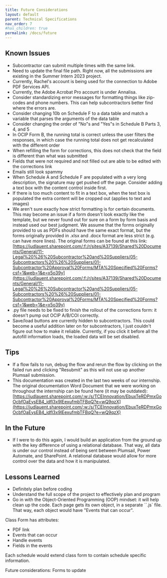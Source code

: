 ```yaml
---
title: Future Considerations
layout: default
parent: Technical Specifications
nav_order: 7
#has_children: true
permalink: /docs/future
---
```


## Known Issues
* Subcontractor can submit multiple times with the same link.
* Need to update the final file path. Right now, all the submissions are existing in the Summer Intern 2023 project.
* Currently, Rachel's account is being used for the connection to Adobe PDF Services API. 
* Currently, the Adobe Acrobat Pro account is under Annalisa.
* Consider standardizing error messages for formatting things like zip-codes and phone numbers. This can help subcontractors better find where the errors are. 
* Consider changing 10b on Schedule F to a data table and match a variable that parses the arguments of the data table
* Consider changing the order of "No"s and "Yes"s in Schedule B Parts 3, 4, and 5
* In OCIP Form B, the running total is correct unless the user filters the responses, in which case the running total does not get recalculated with the different order
* When refilling the form for corrections, this does not check that the field is different than what was submitted
* Fields that were not required and not filled out are able to be edited with the corrections link
* Emails still look spammy
* When Schedule A and Schedule F are populated with a very long description, the signature may get pushed off the page. Consider adding a text box with the content control inside first.
* If there is too much content to fit in a text box, when the text box is populated the extra content will be cropped out (applies to text and images)
* We aren't sure exactly how strict formatting is for certain documents. This may become an issue if a form doesn't look exactly like the template, but we never found out for sure on a form by form basis and instead used our best judgment. We assume that the forms originally provided to us as PDFs should have the same exact format, but the forms originally provided in .xlsx and .docx format are less strict (e.g. can have more lines). The original forms can be found at this link: [https://judlauent.sharepoint.com/:f:/r/sites/A37139/Shared%20Documents/General/11-Legal%20%26%20Subcontractor%20and%20Suppliers/05-Subcontractors%20%26%20Suppliers/01-Subcontractor%20Approval%20Forms/MTA%20Specified%20Forms?csf=1&web=1&e=x5o39y](https://judlauent.sharepoint.com/:f:/r/sites/A37139/Shared%20Documents/General/11-Legal%20%26%20Subcontractor%20and%20Suppliers/05-Subcontractors%20%26%20Suppliers/01-Subcontractor%20Approval%20Forms/MTA%20Specified%20Forms?csf=1&web=1&e=x5o39y)
* .py file needs to be fixed to finish the rollout of the corrections form: it doesn't pump out OCIP A/B/COI correctly.
* Save/load buttons are currently hidden to subcontractors. This could become a useful addition later on for subcontractors, I just couldn't figure out how to make it reliable. Currently, if you click it before all the autofill information loads, the loaded data will be set disabled.

## Tips
* If a flow fails to run, debug the flow and rerun the flow by clicking on the failed run and clicking "Resubmit" as this will not use up another Plumsail submission. 
* This documentation was created in the last two weeks of our internship. The original documentation Word Document that we were working on throughout the internship can be found here (it may be outdated): [https://judlauent.sharepoint.com/:w:/s/TCEInnovation/EbuxTeRDPmxGoOcbfOaEysEB4_idfI3x9IEexufmbTFBqQ?e=wQ9qzX](https://judlauent.sharepoint.com/:w:/s/TCEInnovation/EbuxTeRDPmxGoOcbfOaEysEB4_idfI3x9IEexufmbTFBqQ?e=wQ9qzX)

## In the Future

* If I were to do this again, I would build an application from the ground up with the key difference of using a relational database. That way, all data is under our control instead of being sent between Plumsail, Power Automate, and SharePoint. A relational database would allow for more control over the data and how it is manipulated.

## Lessons Learned

* Definitely plan before coding
* Understand the full scope of the project to effectively plan and program
* Go in with the Object-Oriented Programming (OOP) mindset: it will help clean up the code.
    Each page gets its own object, in a separate ``.js` file. That way, each object would have "Events that can occur".

Class Form has attributes: 
- PDF link
- Events that can occur
- Handle events
- Fields in the events

Each schedule would extend class form to contain schedule specific information.

Future considerations:
Forms to update

